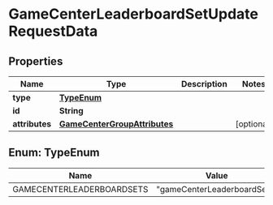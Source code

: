 

# GameCenterLeaderboardSetUpdateRequestData


## Properties

| Name | Type | Description | Notes |
|------------ | ------------- | ------------- | -------------|
|**type** | [**TypeEnum**](#TypeEnum) |  |  |
|**id** | **String** |  |  |
|**attributes** | [**GameCenterGroupAttributes**](GameCenterGroupAttributes.md) |  |  [optional] |



## Enum: TypeEnum

| Name | Value |
|---- | -----|
| GAMECENTERLEADERBOARDSETS | &quot;gameCenterLeaderboardSets&quot; |




